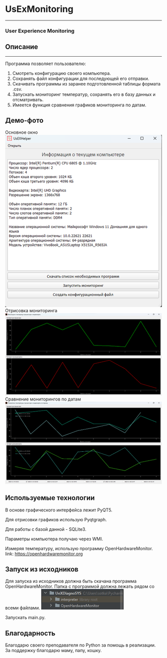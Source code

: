 
# UsExMonitoring
___
### User Experience Monitoring
## Описание
___
Программа позволяет пользователю:
1. Смотреть конфигурацию своего компьютера.
2. Сохранять файл конфигурации для последующей его отправки.
3. Скачивать программы из заранее подготовленной таблицы формата .csv.
4. Запускать мониторинг температур, сохранять его в базу данных и отсматривать.
5. Имеется функция сравнения графиков мониторинга по датам.

## Демо-фото
Основное окно
![img_5.png](readme_photos/img_5.png)
Отрисовка мониторинга
![img_6.png](readme_photos/img_6.png)
Сравнение мониторингов по датам
![img_7.png](readme_photos/img_7.png)

## Используемые технологии
В основе графического интерфейса лежит PyQT5.

Для отрисовки графиков использую Pyqtgraph.

Для работы с базой данной - SQLite3.

Параметры компьютера получаю через WMI.

Измеряя температуру, использую программу OpenHardwareMonitor.
link: https://openhardwaremonitor.org
## Запуск из исходников

Для запуска из исходников должна быть скачана
программа OpenHardwareMonitor.
Папка с программой должна лежать рядом со всеми файлами.
![img_8.png](readme_photos/img_8.png)

Запускать main.py.

## Благодарность

Благодарю своего преподавателя по Python за помощь в реализации.
За поддержку благодарю маму, папу, кошку.